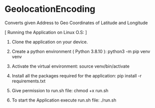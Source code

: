 # GeolocationEncoding
Converts given Address to Geo Coordinates of Latitude and Longitude


[ Running the Application on Linux O.S: ]

1. Clone the application on your device.

2. Create a python environment ( Python 3.8.10 ): python3 -m pip venv venv

3. Activate the virtual environment: source venv/bin/activate 

4. Install all the packages required for the application: pip install -r requirements.txt

5. Give permission to run.sh file: chmod +x run.sh

6. To start the Application execute run.sh file: ./run.sh

